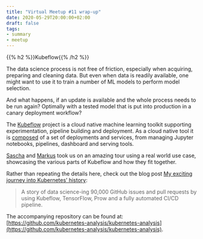 ```yaml
---
title: "Virtual Meetup #11 wrap-up"
date: 2020-05-29T20:00:00+02:00
draft: false
tags:
- summary
- meetup
---
```


{{% h2 %}}Kubeflow{{% /h2 %}}

The data science process is not free of friction, especially when acquiring,
preparing and cleaning data. But even when data is readily available, one might
want to use it to train a number of ML models to perform model selection.

And what happens, if an update is available and the whole process needs to be
run again? Optimally with a tested model that is put into production in
a canary deployment workflow?

The [Kubeflow](https://www.kubeflow.org/) project is a cloud native machine
learning toolkit supporting experimentation, pipeline building and deployment.
As a cloud native tool it is
[composed](https://www.kubeflow.org/docs/components/) of a set of deployments
and services, from managing Jupyter notebooks, pipelines, dashboard and serving
tools.

[Sascha](github.com/saschagrunert/) and [Markus](https://github.com/mbu93/)
took us on an amazing tour using a real world use case, showcasing the various
parts of Kubeflow and how they fit together.

Rather than repeating the details here, check out the blog post [My exciting
journey into Kubernetes’
history](https://kubernetes.io/blog/2020/05/my-exciting-journey-into-kubernetes-history/):

> A story of data science-ing 90,000 GitHub issues and pull requests by using Kubeflow, TensorFlow, Prow and a fully automated CI/CD pipeline.

The accompanying repository can be found at: [https://github.com/kubernetes-analysis/kubernetes-analysis](https://github.com/kubernetes-analysis/kubernetes-analysis).
